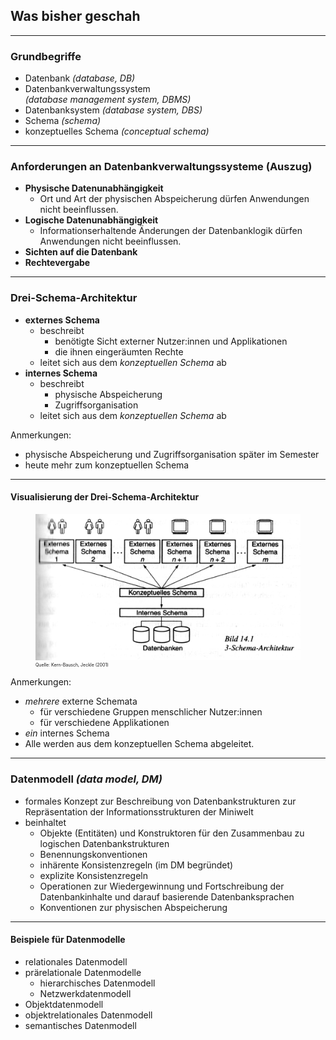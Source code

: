 ## Was bisher geschah

---

### Grundbegriffe

- Datenbank *(database, DB)*
- Datenbankverwaltungssystem<br/>*(database management system, DBMS)*
- Datenbanksystem *(database system, DBS)*
- Schema *(schema)*
- konzeptuelles Schema *(conceptual schema)*

---

### Anforderungen an Datenbankverwaltungssysteme (Auszug)

- **Physische Datenunabhängigkeit**
    - Ort und Art der physischen Abspeicherung dürfen Anwendungen nicht beeinflussen.
- **Logische Datenunabhängigkeit**
    - Informationserhaltende Änderungen der Datenbanklogik dürfen Anwendungen nicht beeinflussen.
- **Sichten auf die Datenbank**
- **Rechtevergabe**

---

### Drei-Schema-Architektur

- **externes Schema**
    - beschreibt
        - benötigte Sicht externer Nutzer:innen und Applikationen
        - die ihnen eingeräumten Rechte
    - leitet sich aus dem *konzeptuellen Schema* ab
- **internes Schema**
    - beschreibt
        - physische Abspeicherung
        - Zugriffsorganisation
    - leitet sich aus dem *konzeptuellen Schema* ab

Anmerkungen:

- physische Abspeicherung und Zugriffsorganisation später im Semester
- heute mehr zum konzeptuellen Schema

---

#### Visualisierung der Drei-Schema-Architektur

<figure>
    <img alt="Aus dem konzeptuellen Schema werden ein internes Schema (für die Datenbanken) und mehrere externe Schemata (für Gruppen menschlicher Nutzer:innen und für Anwendungen) abgeleitet."
         src="images/drei-schema-architektur.png"/>
    <figcaption style="font-size: 0.5em">Quelle: Kern-Bausch, Jeckle (2001)</figcaption>
</figure>


Anmerkungen:

- *mehrere* externe Schemata
    - für verschiedene Gruppen menschlicher Nutzer:innen
    - für verschiedene Applikationen
- *ein* internes Schema
- Alle werden aus dem konzeptuellen Schema abgeleitet.

---

### Datenmodell *(data model, DM)*

- formales Konzept zur Beschreibung von Datenbankstrukturen zur Repräsentation der Informationsstrukturen der Miniwelt
- beinhaltet
  - Objekte (Entitäten) und Konstruktoren für den Zusammenbau zu logischen Datenbankstrukturen
  - Benennungskonventionen
  - inhärente Konsistenzregeln (im DM begründet)
  - explizite Konsistenzregeln
  - Operationen zur Wiedergewinnung und Fortschreibung der Datenbankinhalte und darauf basierende Datenbanksprachen
  - Konventionen zur physischen Abspeicherung

---

#### Beispiele für Datenmodelle

- relationales Datenmodell
- prärelationale Datenmodelle
  - hierarchisches Datenmodell
  - Netzwerkdatenmodell
- Objektdatenmodell
- objektrelationales Datenmodell
- semantisches Datenmodell
